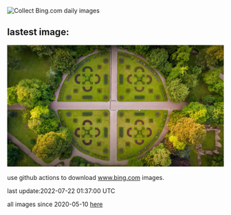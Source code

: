 ![Collect Bing.com daily images](https://github.com/counter2015/bing-daily-images/workflows/Collect%20Bing.com%20daily%20images/badge.svg)
## lastest image:
![](images/AbbeyGardens.jpg)

use github actions to download www.bing.com images.

last update:2022-07-22 01:37:00 UTC

all images since 2020-05-10 [here](https://github.com/counter2015/bing-daily-images/tree/master/images) 
